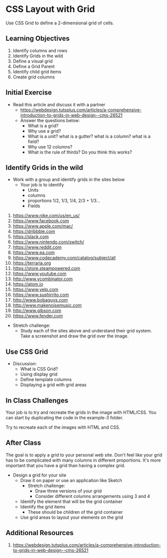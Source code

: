# CSS Layout with Grid 

Use CSS Grid to define a 2-dimensional grid of cells.

## Learning Objectives

1. Identify columns and rows
1. Identify Grids in the wild
1. Define a visual grid
1. Define a Grid Parent
1. Identify child grid items
1. Create grid columns

## Initial Exercise

- Read this article and discuss it with a partner
  - https://webdesign.tutsplus.com/articles/a-comprehensive-introduction-to-grids-in-web-design--cms-26521
  - Answer the questions below: 
    - What is a grid?
    - Why use a grid?
    - What is a unit? what is a gutter? what is a column? what is a field?
    - Why use 12 columns? 
    - What is the rule of thirds? Do you think this works? 

## Identify Grids in the wild 

- Work with a group and identify grids in the sites below
  - Your job is to identify
    - Units
    - columns 
    - proportions 1/2, 1/3, 1/4, 2/3 + 1/3...
    - Fields

1. https://www.nike.com/us/en_us/
2. https://www.facebook.com
3. https://www.apple.com/mac/
4. https://dribbble.com
5. https://slack.com
6. https://www.nintendo.com/switch/
7. https://www.reddit.com
8. https://www.ea.com
9. https://www.codecademy.com/catalog/subject/all
10. https://terraria.org
11. https://store.steampowered.com
12. https://www.youtube.com
13. http://www.ycombinator.com
14. https://atom.io
15. https://www.yelp.com
16. https://www.sushirrito.com
17. http://www.bobaguys.com
18. http://www.makenoisemusic.com
19. http://www.gibson.com
20. https://www.fender.com

- Stretch challenge: 
  - Study each of the sites above and understand their grid system. Take a screenshot and draw the grid over the image. 

## Use CSS Grid

- Discussion:
  - What is CSS Grid? 
  - Using display grid
  -  Define template columns
  - Displaying a grid with grid areas

## In Class Challenges 

Your job is to try and recreate the grids in the image with HTML/CSS. You can start by duplicating the code in the example-3 folder. 

Try to recreate each of the images with HTML and CSS. 

## After Class

The goal is to apply a grid to your personal web site. Don't feel like your grid has to be complicated with many columns in different proportions. It's more important that you have a grid than having a complex grid. 

- Design a grid for your site
  - Draw it on paper or use an application like Sketch
    - Stretch challenge: 
      - Draw three versions of your grid
      - Consider different columns arrangements using 3 and 4
  - Identify the element that will be the grid container
  - Identify the grid items
    - These should be children of the grid container
  - Use grid areas to layout your elements on the grid

## Additional Resources

1. https://webdesign.tutsplus.com/articles/a-comprehensive-introduction-to-grids-in-web-design--cms-26521

